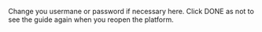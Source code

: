 Change you usermane or password if necessary here. Click DONE as not to see the guide again when you reopen the platform.
